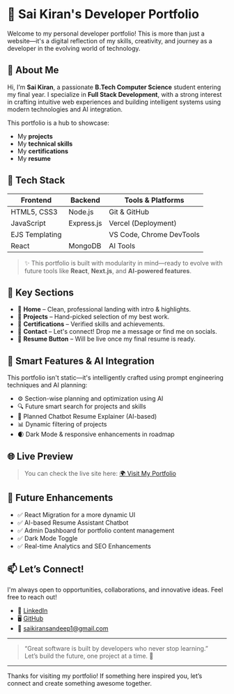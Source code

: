 # 🌟 Sai Kiran's Developer Portfolio

Welcome to my personal developer portfolio! This is more than just a website—it's a digital reflection of my skills, creativity, and journey as a developer in the evolving world of technology.

## 🚀 About Me

Hi, I’m **Sai Kiran**, a passionate **B.Tech Computer Science** student entering my final year. I specialize in **Full Stack Development**, with a strong interest in crafting intuitive web experiences and building intelligent systems using modern technologies and AI integration.

This portfolio is a hub to showcase:
- My **projects**
- My **technical skills**
- My **certifications**
- My **resume**

## 💼 Tech Stack

| Frontend       | Backend        | Tools & Platforms         |
|----------------|----------------|----------------------------|
| HTML5, CSS3    | Node.js        | Git & GitHub               |
| JavaScript     | Express.js     | Vercel (Deployment)        |
| EJS Templating |                | VS Code, Chrome DevTools   |
| React          | MongoDB        | AI Tools                   |

> ✨ This portfolio is built with modularity in mind—ready to evolve with future tools like **React**, **Next.js**, and **AI-powered features**.

## 📁 Key Sections

- 🔹 **Home** – Clean, professional landing with intro & highlights.
- 🔹 **Projects** – Hand-picked selection of my best work.
- 🔹 **Certifications** – Verified skills and achievements.
- 🔹 **Contact** – Let's connect! Drop me a message or find me on socials.
- 🔹 **Resume Button** – Will be live once my final resume is ready.

## 🤖 Smart Features & AI Integration

This portfolio isn't static—it's intelligently crafted using prompt engineering techniques and AI planning:

- ⚙️ Section-wise planning and optimization using AI
- 🔍 Future smart search for projects and skills
- 🤖 Planned Chatbot Resume Explainer (AI-based)
- 📊 Dynamic filtering of projects 
- 🌒 Dark Mode & responsive enhancements in roadmap

## 🌐 Live Preview

> You can check the live site here: [🌍 Visit My Portfolio](https://your-portfolio-link.vercel.app)

## 🔮 Future Enhancements

- ✅ React Migration for a more dynamic UI
- ✅ AI-based Resume Assistant Chatbot
- ✅ Admin Dashboard for portfolio content management
- ✅ Dark Mode Toggle
- ✅ Real-time Analytics and SEO Enhancements

## 📫 Let’s Connect!

I'm always open to opportunities, collaborations, and innovative ideas. Feel free to reach out!

- 🔗 [LinkedIn](https://www.linkedin.com/in/sai-kiran-383474327)
- 🖥️ [GitHub](https://github.com/saikiransandeep)
- 📧 saikiransandeep1@gmail.com

---

> “Great software is built by developers who never stop learning.”  
> Let’s build the future, one project at a time. 🚀

---

Thanks for visiting my portfolio! If something here inspired you, let’s connect and create something awesome together.
